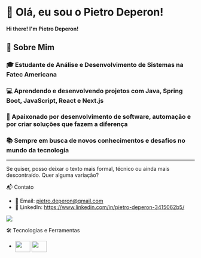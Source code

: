 # 👋 Olá, eu sou o Pietro Deperon!
**Hi there! I'm Pietro Deperon!**

## 📌 Sobre Mim

### 🎓 Estudante de **Análise e Desenvolvimento de Sistemas** na Fatec Americana 
### 💻 Aprendendo e desenvolvendo projetos com **Java**, **Spring Boot**, **JavaScript**, **React** e **Next.js**
### 🚀 Apaixonado por **desenvolvimento de software**, **automação** e por criar soluções que fazem a diferença
### 📚 Sempre em busca de novos conhecimentos e desafios no mundo da tecnologia

---

Se quiser, posso deixar o texto mais formal, técnico ou ainda mais descontraído. Quer alguma variação?

📬 Contato
- 📧 Email: pietro.deperon@gmail.com
- 🔗 LinkedIn: https://www.linkedin.com/in/pietro-deperon-3415062b5/

<picture>
  <source
    srcset="https://github-readme-stats.vercel.app/api?username=phdeperon&show_icons=true&theme=dark"
    media="(prefers-color-scheme: dark)"
  />
  <source
    srcset="https://github-readme-stats.vercel.app/api?username=phdeperon&show_icons=true"
    media="(prefers-color-scheme: light), (prefers-color-scheme: no-preference)"
  />
  <img src="https://github-readme-stats.vercel.app/api?username=phdeperon&show_icons=true&cache_seconds=1800" />

</picture>

🛠️ Tecnologias e Ferramentas
- <img align="center" height="30" width="40"  src="https://cdn.jsdelivr.net/gh/devicons/devicon@latest/icons/java/java-original.svg" />
	<img align="center" height="30" width="40" src="https://cdn.jsdelivr.net/gh/devicons/devicon@latest/icons/spring/spring-original-wordmark.svg" />
          
          
